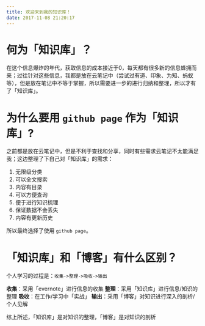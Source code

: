 ```yaml
---
title: 欢迎来到我的知识库！
date: 2017-11-08 21:20:17
---
```


# 何为「知识库」？
在这个信息爆炸的年代，获取信息的成本接近于0，每天都有很多新的信息蜂拥而来；过往针对这些信息，我都是放在云笔记中（尝试过有道、印象、为知、蚂蚁等），但是放在笔记中不等于掌握，所以需要进一步的进行归纳和整理，所以才有了「知识库」。

# 为什么要用 `github page` 作为「知识库」?
之前都是放在云笔记中，但是不利于查找和分享，同时有些需求云笔记不太能满足我；这边整理了下自己对「知识库」的需求：
1. 无限级分类
2. 可以全文搜索
3. 内容有目录
4. 可以方便查询
5. 便于进行知识梳理
6. 保证数据不会丢失
7. 内容有更新历史

所以最终选择了使用 `github page`。

# 「知识库」和「博客」有什么区别？
个人学习的过程是：`收集->整理->吸收->输出`

**收集**：采用「evernote」进行信息的收集
**整理**：采用「知识库」进行信息/知识的整理
**吸收**：在工作/学习中「实战」
**输出**：采用「博客」对知识进行深入的剖析/个人见解

综上所述，「知识库」是对知识的整理，「博客」是对知识的剖析
